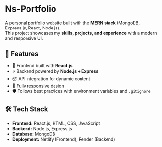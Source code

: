 # Ns-Portfolio

A personal portfolio website built with the **MERN stack** (MongoDB, Express.js, React, Node.js).  
This project showcases my **skills, projects, and experience** with a modern and responsive UI.

## 🚀 Features
- 🎨 Frontend built with **React.js**
- ⚡ Backend powered by **Node.js + Express**
- 📦 API integration for dynamic content
- 📱 Fully responsive design
- 🛡️ Follows best practices with environment variables and `.gitignore`

## 🛠️ Tech Stack
- **Frontend:** React.js, HTML, CSS, JavaScript
- **Backend:** Node.js, Express.js
- **Database:** MongoDB
- **Deployment:** Netlify (Frontend), Render (Backend)


